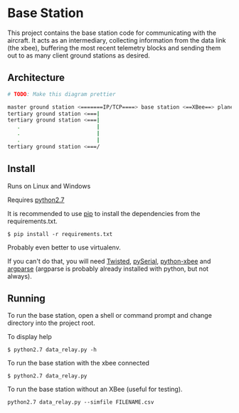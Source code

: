 # Base Station

This project contains the base station code for communicating with the aircraft.
It acts as an intermediary, collecting information from the data link (the
xbee), buffering the most recent telemetry blocks and sending them out to as
many client ground stations as desired.

## Architecture

```bash
# TODO: Make this diagram prettier

master ground station <=======IP/TCP====> base station <==XBee==> plane
tertiary ground station <===|
tertiary ground station <===|
   .                        |
   .                        |
   .                        |
tertiary ground station <===/
```

## Install

Runs on Linux and Windows

Requires [python2.7](https://www.python.org/downloads/)

It is recommended to use
[pip](http://pip.readthedocs.org/en/latest/installing.html) to install the
dependencies from the requirements.txt.
```
$ pip install -r requirements.txt
```

Probably even better to use virtualenv.

If you can't do that, you will need 
[Twisted](https://twistedmatrix.com/trac/wiki/Downloads),
[pySerial](https://pypi.python.org/pypi/pyserial),
[python-xbee](https://code.google.com/p/python-xbee/downloads/list)
and [argparse](https://docs.python.org/dev/library/argparse.html) (argparse is
probably already installed with python, but not always).

## Running

To run the base station, open a shell or command prompt and change directory
into the project root.

To display help
```
$ python2.7 data_relay.py -h
```

To run the base station with the xbee connected
```
$ python2.7 data_relay.py
```

To run the base station without an XBee (useful for testing).
```
python2.7 data_relay.py --simfile FILENAME.csv
```

